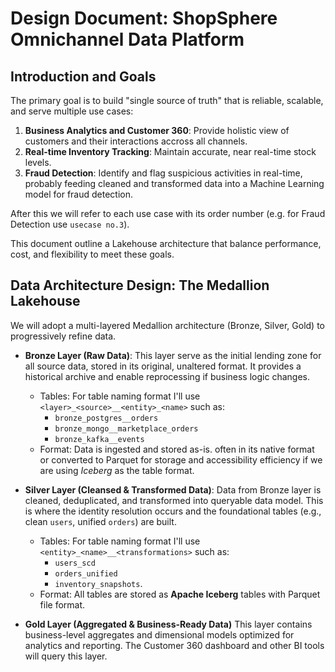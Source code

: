 # Design Document: ShopSphere Omnichannel Data Platform

## Introduction and Goals

The primary goal is to build "single source of truth" that is reliable, scalable, and serve multiple use cases:

1. **Business Analytics and Customer 360**: Provide holistic view of customers and their interactions accross all channels.
2. **Real-time Inventory Tracking**: Maintain accurate, near real-time stock levels.
3. **Fraud Detection**: Identify and flag suspicious activities in real-time, probably feeding cleaned and transformed data into a Machine Learning model for fraud detection.

After this we will refer to each use case with its order number (e.g. for Fraud Detection use `usecase no.3`).

This document outline a Lakehouse architecture that balance performance, cost, and flexibility to meet these goals.

## Data Architecture Design: The Medallion Lakehouse

We will adopt a multi-layered Medallion architecture (Bronze, Silver, Gold) to progressively refine data.

* **Bronze Layer (Raw Data)**:
This layer serve as the initial lending zone for all source data, stored in its original, unaltered format. It provides a historical archive and enable reprocessing if business logic changes.
  * Tables: For table naming format I'll use `<layer>_<source>__<entity>_<name>` such as:
	*  `bronze_postgres__orders`
	*  `bronze_mongo__marketplace_orders`
	*  `bronze_kafka__events`
  * Format: Data is ingested and stored as-is. often in its native format or converted to Parquet for storage and accessibility efficiency if we are using *Iceberg* as the table format.

* **Silver Layer (Cleansed & Transformed Data)**:
Data from Bronze layer is cleaned, deduplicated, and transformed into queryable data model. This is where the identity resolution occurs and the foundational tables (e.g., clean `users`, unified `orders`) are built.
	* Tables: For table naming format I'll use `<entity>_<name>__<transformations>` such as:
		* `users_scd`
		* `orders_unified`
		* `inventory_snapshots`.
	* Format: All tables are stored as **Apache Iceberg** tables with Parquet file format.

* **Gold Layer (Aggregated & Business-Ready Data)**
This layer contains business-level aggregates and dimensional models optimized for analytics and reporting. The Customer 360 dashboard and other BI tools will query this layer.

## 
